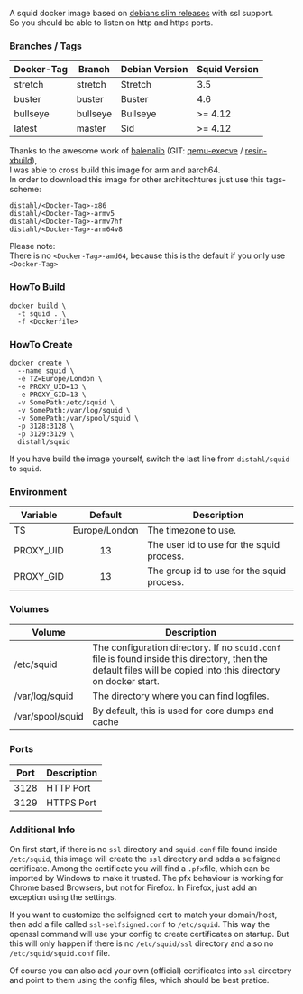 A squid docker image based on [debians slim releases](https://hub.docker.com/_/debian) with ssl support.  
So you should be able to listen on http and https ports.

### Branches / Tags
| Docker-Tag   | Branch          | Debian Version  | Squid Version    |
| ------------ | --------------- | --------------- | ---------------- |
| stretch      | stretch         | Stretch         | 3.5              |
| buster       | buster          | Buster          | 4.6              |
| bullseye     | bullseye        | Bullseye        | >= 4.12          |
| latest       | master          | Sid             | >= 4.12          |

Thanks to the awesome work of [balenalib](https://hub.docker.com/u/balenalib) (GIT: [qemu-execve](https://github.com/balena-io/qemu) / [resin-xbuild](https://github.com/balena-io-library/armv7hf-debian-qemu)),  
I was able to cross build this image for arm and aarch64.  
In order to download this image for other architechtures just use this tags-scheme:  
```
distahl/<Docker-Tag>-x86
distahl/<Docker-Tag>-armv5
distahl/<Docker-Tag>-armv7hf
distahl/<Docker-Tag>-arm64v8
```

Please note:  
There is no `<Docker-Tag>-amd64`, because this is the default if you only use `<Docker-Tag>`  

### HowTo Build
```
docker build \
  -t squid . \
  -f <Dockerfile>
```

### HowTo Create
```
docker create \
  --name squid \
  -e TZ=Europe/London \
  -e PROXY_UID=13 \
  -e PROXY_GID=13 \
  -v SomePath:/etc/squid \
  -v SomePath:/var/log/squid \
  -v SomePath:/var/spool/squid \
  -p 3128:3128 \
  -p 3129:3129 \
  distahl/squid
```

If you have build the image yourself, switch the last line from `distahl/squid` to `squid`.

### Environment
| Variable      | Default       | Description                                |
| ------------- |:-------------:| ------------------------------------------ |
| TS            | Europe/London | The timezone to use.                       |
| PROXY_UID     | 13            | The user id to use for the squid process.  |
| PROXY_GID     | 13            | The group id to use for the squid process. |

### Volumes
| Volume        | Description                                |
| ------------- |------------------------------------------|
| /etc/squid            | The configuration directory. If no `squid.conf` file is found inside this directory, then the default files will be copied into this directory on docker start.|
| /var/log/squid     | The directory where you can find logfiles.  |
| /var/spool/squid     | By default, this is used for core dumps and cache |

### Ports
| Port     | Description   |
| ---------| ------------- |
| 3128     | HTTP Port     |
| 3129     | HTTPS Port    |

### Additional Info
On first start, if there is no `ssl` directory and `squid.conf` file found inside `/etc/squid`, this image will create the `ssl` directory and adds a selfsigned certificate. Among the certificate you will find a `.pfx`file, which can be imported by Windows to make it trusted. The pfx behaviour is working for Chrome based Browsers, but not for Firefox. In Firefox, just add an exception using the settings.  

If you want to customize the selfsigned cert to match your domain/host, then add a file called `ssl-selfsigned.conf` to `/etc/squid`. This way the openssl command will use your config to create certificates on startup. But this will only happen if there is no `/etc/squid/ssl` directory and also no `/etc/squid/squid.conf` file.

Of course you can also add your own (official) certificates into `ssl` directory and point to them using the config files, which should be best pratice.
